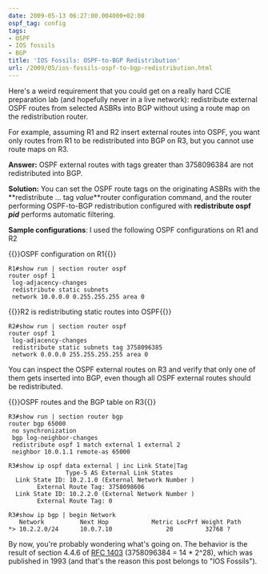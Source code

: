 ```yaml
---
date: 2009-05-13 06:27:00.004000+02:00
ospf_tag: config
tags:
- OSPF
- IOS fossils
- BGP
title: 'IOS Fossils: OSPF-to-BGP Redistribution'
url: /2009/05/ios-fossils-ospf-to-bgp-redistribution.html
---
```

Here's a weird requirement that you could get on a really hard CCIE preparation lab (and hopefully never in a live network): redistribute external OSPF routes from selected ASBRs into BGP without using a route map on the redistribution router.

For example, assuming R1 and R2 insert external routes into OSPF, you want only routes from R1 to be redistributed into BGP on R3, but you cannot use route maps on R3.
<!--more-->
**Answer:** OSPF external routes with tags greater than 3758096384 are not redistributed into BGP.

**Solution:** You can set the OSPF route tags on the originating ASBRs with the **redistribute ... tag _value_**router configuration command, and the router performing OSPF-to-BGP redistribution configured with **redistribute ospf _pid_** performs automatic filtering.

**Sample configurations**: I used the following OSPF configurations on R1 and R2

{{<cc>}}OSPF configuration on R1{{</cc>}}
``` code
R1#show run | section router ospf
router ospf 1
 log-adjacency-changes
 redistribute static subnets
 network 10.0.0.0 0.255.255.255 area 0
```

{{<cc>}}R2 is redistributing static routes into OSPF{{</cc>}}
```
R2#show run | section router ospf
router ospf 1
 log-adjacency-changes
 redistribute static subnets tag 3758096385
 network 0.0.0.0 255.255.255.255 area 0
```

You can inspect the OSPF external routes on R3 and verify that only one of them gets inserted into BGP, even though all OSPF external routes should be redistributed.

{{<cc>}}OSPF routes and the BGP table on R3{{</cc>}}
``` code
R3#show run | section router bgp
router bgp 65000
 no synchronization
 bgp log-neighbor-changes
 redistribute ospf 1 match external 1 external 2
 neighbor 10.0.1.1 remote-as 65000

R3#show ip ospf data external | inc Link State|Tag
                Type-5 AS External Link States
  Link State ID: 10.2.1.0 (External Network Number )
        External Route Tag: 3758098606
  Link State ID: 10.2.2.0 (External Network Number )
        External Route Tag: 0

R3#show ip bgp | begin Network
   Network          Next Hop            Metric LocPrf Weight Path
*> 10.2.2.0/24      10.0.7.10               20         32768 ?
```

By now, you're probably wondering what's going on. The behavior is the result of section 4.4.6 of [RFC 1403](http://www.ietf.org/rfc/rfc1403.txt) (3758096384 = 14 \* 2\^28), which was published in 1993 (and that's the reason this post belongs to "IOS Fossils").
